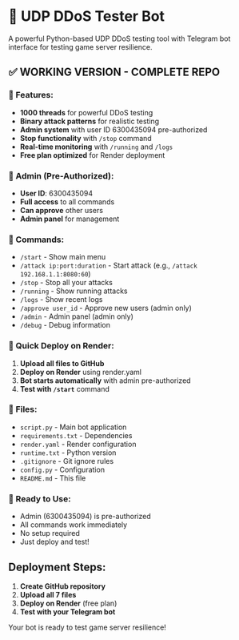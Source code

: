 # 🎯 UDP DDoS Tester Bot

A powerful Python-based UDP DDoS testing tool with Telegram bot interface for testing game server resilience.

## ✅ **WORKING VERSION - COMPLETE REPO**

### **🔧 Features:**
- **1000 threads** for powerful DDoS testing
- **Binary attack patterns** for realistic testing
- **Admin system** with user ID 6300435094 pre-authorized
- **Stop functionality** with `/stop` command
- **Real-time monitoring** with `/running` and `/logs`
- **Free plan optimized** for Render deployment

### **👑 Admin (Pre-Authorized):**
- **User ID**: 6300435094
- **Full access** to all commands
- **Can approve** other users
- **Admin panel** for management

### **📱 Commands:**
- `/start` - Show main menu
- `/attack ip:port:duration` - Start attack (e.g., `/attack 192.168.1.1:8080:60`)
- `/stop` - Stop all your attacks
- `/running` - Show running attacks
- `/logs` - Show recent logs
- `/approve user_id` - Approve new users (admin only)
- `/admin` - Admin panel (admin only)
- `/debug` - Debug information

### **🚀 Quick Deploy on Render:**

1. **Upload all files to GitHub**
2. **Deploy on Render** using render.yaml
3. **Bot starts automatically** with admin pre-authorized
4. **Test with `/start`** command

### **📁 Files:**
- `script.py` - Main bot application
- `requirements.txt` - Dependencies
- `render.yaml` - Render configuration
- `runtime.txt` - Python version
- `.gitignore` - Git ignore rules
- `config.py` - Configuration
- `README.md` - This file

### **🎯 Ready to Use:**
- Admin (6300435094) is pre-authorized
- All commands work immediately
- No setup required
- Just deploy and test!

## **Deployment Steps:**

1. **Create GitHub repository**
2. **Upload all 7 files**
3. **Deploy on Render** (free plan)
4. **Test with your Telegram bot**

Your bot is ready to test game server resilience!
